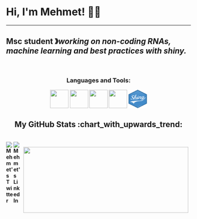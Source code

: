 # Hi, I'm Mehmet! :wave::wolf:

---
## **Msc student** &#12299;_working on non-coding RNAs, machine learning and best practices with shiny._
<br/>
<h3 align="center"> <b>Languages and Tools:</h3>
<p align="center">
<img src="https://cdn.jsdelivr.net/gh/devicons/devicon/icons/r/r-original.svg" width="50" height="50" />
<img src="https://cdn.jsdelivr.net/gh/devicons/devicon/icons/python/python-original-wordmark.svg" width="50" height="50"  />
<img src="https://cdn.jsdelivr.net/gh/devicons/devicon/icons/git/git-original-wordmark.svg" width="50" height="50"  />
<img src= "https://raw.githubusercontent.com/Bioconductor/BiocStickers/devel/Bioconductor/Bioconductor.png" width="50" height="50" />
<img src= "https://raw.githubusercontent.com/rstudio/shiny/main/man/figures/logo.png" width="50" height="50" />



<h2 align="center">My GitHub Stats :chart_with_upwards_trend: </h2>
<br/>
<a href="https://twitter.com/mehmeteorhanhttps://twitter.com/lukasheumos">
  <img align="left" alt="Mehmet's Twitter" width="20px" src="https://simpleicons.now.sh/twitter/495f7e" />
</a>
<a href="https://www.linkedin.com/in/mehmet-emin-orhan/">
  <img align="left" alt="Mehmet's LinkedIn" width="20px" src="https://simpleicons.now.sh/linkedin/495f7e" />
</a>

<p align="center">
  <img src="https://github-readme-stats.vercel.app/api?username=Mehmeteminorhan&show_icons=true&theme=light" width="450" height="180">
